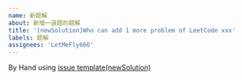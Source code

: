 ```yaml
---
name: 新题解
about: 新增一道题的题解
title: '[newSolution]Who can add 1 more problem of LeetCode xxx'
labels: 题解
assignees: 'LetMeFly666'
---
```


By Hand using [issue template(newSolution)](https://github.com/LetMeFly666/LeetCode/tree/master/.github/ISSUE_TEMPLATE/newSolution.md)
